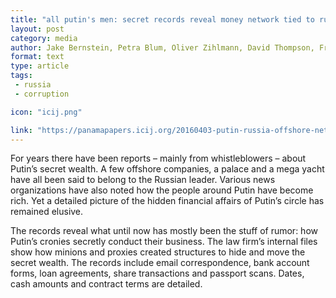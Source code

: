 ```yaml
---
title: "all putin's men: secret records reveal money network tied to russian leader."
layout: post
category: media
author: Jake Bernstein, Petra Blum, Oliver Zihlmann, David Thompson, Frederik Obermaier and Bastian Obermayer
format: text
type: article
tags:
 - russia
 - corruption 

icon: "icij.png"

link: "https://panamapapers.icij.org/20160403-putin-russia-offshore-network.html"
---
```


For years there have been reports – mainly from whistleblowers – about Putin’s
secret wealth. A few offshore companies, a palace and a mega yacht have all
been said to belong to the Russian leader. Various news organizations have also
noted how the people around Putin have become rich. Yet a detailed picture of
the hidden financial affairs of Putin’s circle has remained elusive.

The records reveal what until now has mostly been the stuff of rumor: how
Putin’s cronies secretly conduct their business. The law firm’s internal files
show how minions and proxies created structures to hide and move the secret
wealth. The records include email correspondence, bank account forms, loan
agreements, share transactions and passport scans. Dates, cash amounts and
contract terms are detailed.
